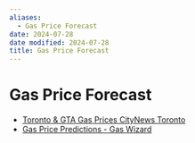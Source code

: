 ```yaml
---
aliases:
  - Gas Price Forecast
date: 2024-07-28
date modified: 2024-07-28
title: Gas Price Forecast
---
```


# Gas Price Forecast

- [Toronto & GTA Gas Prices  CityNews Toronto](https://toronto.citynews.ca/toronto-gta-gas-prices/)
- [Gas Price Predictions - Gas Wizard](https://gaswizard.ca/gas-price-predictions/)

